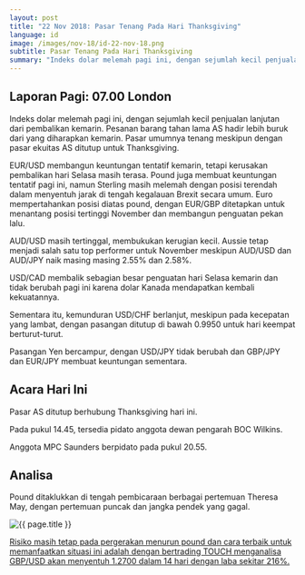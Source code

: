 ```yaml
---
layout: post
title: "22 Nov 2018: Pasar Tenang Pada Hari Thanksgiving"
language: id
image: /images/nov-18/id-22-nov-18.png
subtitle: Pasar Tenang Pada Hari Thanksgiving
summary: "Indeks dolar melemah pagi ini, dengan sejumlah kecil penjualan lanjutan dari pembalikan kemarin. Pesanan barang tahan lama AS hadir lebih buruk dari yang diharapkan kemarin"
---
```

## Laporan Pagi: 07.00 London

Indeks dolar melemah pagi ini, dengan sejumlah kecil penjualan lanjutan dari pembalikan kemarin. Pesanan barang tahan lama AS hadir lebih buruk dari yang diharapkan kemarin. Pasar umumnya tenang meskipun dengan pasar ekuitas AS ditutup untuk Thanksgiving.

EUR/USD membangun keuntungan tentatif kemarin, tetapi kerusakan pembalikan hari Selasa masih terasa. Pound juga membuat keuntungan tentatif pagi ini, namun Sterling masih melemah dengan posisi terendah dalam menyentuh jarak di tengah kegalauan Brexit secara umum. Euro mempertahankan posisi diatas pound, dengan EUR/GBP ditetapkan untuk menantang posisi tertinggi November dan membangun penguatan pekan lalu.

AUD/USD masih tertinggal, membukukan kerugian kecil. Aussie tetap menjadi salah satu top performer untuk November meskipun AUD/USD dan AUD/JPY naik masing masing 2.55% dan 2.58%.

USD/CAD membalik sebagian besar penguatan hari Selasa kemarin dan tidak berubah pagi ini karena dolar Kanada mendapatkan kembali kekuatannya.

Sementara itu, kemunduran USD/CHF berlanjut, meskipun pada kecepatan yang lambat, dengan pasangan ditutup di bawah 0.9950 untuk hari keempat berturut-turut.

Pasangan Yen bercampur, dengan USD/JPY tidak berubah dan GBP/JPY dan EUR/JPY membuat keuntungan sementara.

## Acara Hari Ini

Pasar AS ditutup berhubung Thanksgiving hari ini.

Pada pukul 14.45, tersedia pidato anggota dewan pengarah BOC Wilkins.

Anggota MPC Saunders berpidato pada pukul 20.55.

## Analisa

Pound ditaklukkan di tengah pembicaraan berbagai pertemuan Theresa May, dengan pertemuan puncak dan jangka pendek yang gagal.

<img src="{{ site.url }}/images/nov-18/id-22-nov-18.png" alt="{{ page.title }}" title="{{ page.title }}">

<a href="%LINK%%?currency=USD&market=forex&underlying=frxGBPUSD&formname=touchnotouch&duration_amount=14&duration_units=d&amount=10&amount_type=stake&expiry_type=duration&barrier=1.2700" target="_blank">Risiko masih tetap pada pergerakan menurun pound dan cara terbaik untuk memanfaatkan situasi ini adalah dengan bertrading TOUCH menganalisa GBP/USD akan menyentuh 1.2700 dalam 14 hari dengan laba sekitar 216%.</a>
